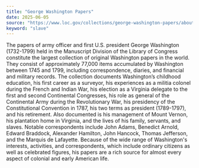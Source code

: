 ```yaml
---
title: "George Washington Papers"
date: 2025-06-05
source: "https://www.loc.gov/collections/george-washington-papers/about-this-collection/"
keyword: "slave"
---
```


The papers of army officer and first U.S. president George Washington (1732-1799) held in the Manuscript Division of the Library of Congress constitute the largest collection of original Washington papers in the world. They consist of approximately 77,000 items accumulated by Washington between 1745 and 1799, including correspondence, diaries, and financial and military records. The collection documents Washington&rsquo;s childhood education, his first career as a surveyor, his experiences as a militia colonel during the French and Indian War, his election as a Virginia delegate to the first and second Continental Congresses, his role as general of the Continental Army during the Revolutionary War, his presidency of the Constitutional Convention in 1787, his two terms as president (1789-1797), and his retirement. Also documented is his management of Mount Vernon, his plantation home in Virginia, and the lives of his family, servants, and slaves. Notable correspondents include John Adams, Benedict Arnold, Edward Braddock, Alexander Hamilton, John Hancock, Thomas Jefferson, and the Marquis de Lafayette. Because of the wide range of Washington's interests, activities, and correspondents, which include ordinary citizens as well as celebrated figures, his papers are a rich source for almost every aspect of colonial and early American life.

